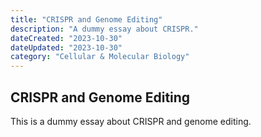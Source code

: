 ```yaml
---
title: "CRISPR and Genome Editing"
description: "A dummy essay about CRISPR."
dateCreated: "2023-10-30"
dateUpdated: "2023-10-30"
category: "Cellular & Molecular Biology"
---
```


## CRISPR and Genome Editing

This is a dummy essay about CRISPR and genome editing. 